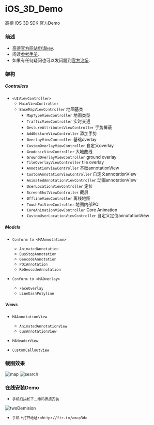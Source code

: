 iOS_3D_Demo
===========

高德 iOS 3D SDK 官方Demo

### 前述

- [高德官方网站申请key](http://id.amap.com/?ref=http%3A%2F%2Fapi.amap.com%2Fkey%2F).
- 阅读[参考手册](http://api.amap.com/Public/reference/iOS%20API%20v2_3D/).
- 如果有任何疑问也可以发问题到[官方论坛](http://bbs.amap.com/forum.php?gid=1).

### 架构

##### Controllers
- `<UIViewController>`
  * `MainViewController`
  * `BaseMapViewController` 地图基类
    - `MapTypeViewController` 地图类型
    - `TrafficViewController` 实时交通
    - `GestureAttributesViewController` 手势屏蔽
    - `AddGestureViewController` 添加手势
    - `OverlayViewController` 基础overlay
    - `CustomOverlayViewController` 自定义overlay
    - `GeodesicViewController` 大地曲线
    - `GroundOverlayViewController` ground overlay
    - `TileOverlayViewController` tile overlay
    - `AnnotationViewController` 基础annotationView
    - `CustomAnnotationViewController` 自定义annotationView
    - `AnimatedAnnotationViewController` 动画annotationView
    - `UserLocationViewController` 定位
    - `ScreenShotViewController` 截屏
    - `OfflineViewController` 离线地图
    - `TouchPoiViewController` 地图内部POI
    - `CoreAnimationViewController` Core Animation
    - `CustomUserLocationViewController` 自定义定位annotationView

##### Models

* `Conform to <MAAnnotation>`
  - `AnimatedAnnotation`
  - `BusStopAnnotation` 
  - `GeocodeAnnotation`
  - `POIAnnotation`
  - `ReGeocodeAnnotation`
  
* `Conform to <MAOverlay>`
  - `FaceOverlay`
  - `LineDashPolyline`

##### Views

* `MAAnnotationView`
  - `AnimatedAnnotationView`
  - `CusAnnotationView`

* `MAHeaderView`
* `CustomCalloutView`

### 截图效果

![map](https://raw.githubusercontent.com/tabsong/iOS_3D_Demo/master/ResourcesBed/mapScreen.png)
![search](https://raw.githubusercontent.com/tabsong/iOS_3D_Demo/master/ResourcesBed/searchScreen.png)

### 在线安装Demo

* `手机扫描如下二维码直接安装`

![twoDemision](https://raw.githubusercontent.com/tabsong/iOS_3D_Demo/master/ResourcesBed/twoDimensionCode.png)

* `手机上打开地址:<http://fir.im/amap3d>`
